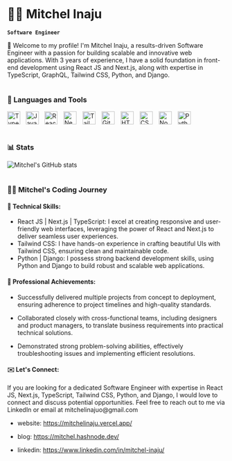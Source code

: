 

# 🏄‍♂️ Mitchel Inaju

**`Software Engineer`**

 👋 Welcome to my profile! I'm Mitchel Inaju, a results-driven Software Engineer with a passion for building scalable and innovative web applications. With 3 years of experience, I have a solid foundation in front-end development using React JS and Next.js, along with expertise in TypeScript, GraphQL, Tailwind CSS, Python, and Django.

#

### 🧰 Languages and Tools

<img align="left" alt="TypeScript" width="30px" style="padding-right:10px;" src="https://cdn.jsdelivr.net/gh/devicons/devicon/icons/typescript/typescript-plain.svg" />
<img align="left" alt="JavaScript" width="30px" style="padding-right:10px;" src="https://cdn.jsdelivr.net/gh/devicons/devicon/icons/javascript/javascript-plain.svg" />
<img alt="React" width="30px" style="padding-right:10px;" src="https://cdn.jsdelivr.net/gh/devicons/devicon/icons/react/react-original-wordmark.svg" />
<img alt="Next" width="30px" style="padding-right:10px;" src="https://cdn.jsdelivr.net/gh/devicons/devicon/icons/nextjs/nextjs-original-wordmark.svg" />
<img alt="Tailwind css" width="30px" style="padding-right:10px;" src="https://cdn.jsdelivr.net/gh/devicons/devicon/icons/tailwindcss/tailwindcss-plain.svg" />
<img  alt="Git" width="30px" style="padding-right:10px;" src="https://cdn.jsdelivr.net/gh/devicons/devicon/icons/git/git-original.svg" />
<img  alt="HTML" width="30px" style="padding-right:10px;" src="https://cdn.jsdelivr.net/gh/devicons/devicon/icons/html5/html5-plain.svg" />
<img  alt="CSS" width="30px" style="padding-right:10px;" src="https://cdn.jsdelivr.net/gh/devicons/devicon/icons/css3/css3-plain.svg" />
<img  alt="NodeJS" width="30px" style="padding-right:10px;" src="https://cdn.jsdelivr.net/gh/devicons/devicon/icons/nodejs/nodejs-original.svg" />
<img alt="Python" width="30px" style="padding-right:10px;" src="https://cdn.jsdelivr.net/gh/devicons/devicon/icons/python/python-plain.svg" />


#



### 📊 Stats

![Mitchel's GitHub stats](https://github-readme-stats.vercel.app/api?username=inaju&show_icons=true&theme=gruvbox)

<!-- ![GitHub Streak](https://streak-stats.demolab.com?user=inaju&theme=gruvbox&border_radius=4.5) -->

#


 <h3>👨‍💻 Mitchel's Coding Journey</h3>
<h4>🚀 Technical Skills: </h4>

- React JS | Next.js | TypeScript: I excel at creating responsive and user-friendly web interfaces, leveraging the power of React and Next.js to deliver seamless user experiences.
- Tailwind CSS: I have hands-on experience in crafting beautiful UIs with Tailwind CSS, ensuring clean and maintainable code.
- Python | Django: I possess strong backend development skills, using Python and Django to build robust and scalable web applications.

<h4>💼 Professional Achievements:  </h4>

- Successfully delivered multiple projects from concept to deployment, ensuring adherence to project timelines and high-quality standards.

- Collaborated closely with cross-functional teams, including designers and product managers, to translate business requirements into practical technical solutions.

- Demonstrated strong problem-solving abilities, effectively troubleshooting issues and implementing efficient resolutions.



<h4> ✉️ Let's Connect:  </h4>
If you are looking for a dedicated Software Engineer with expertise in React JS, Next.js, TypeScript, Tailwind CSS, Python, and Django, I would love to connect and discuss potential opportunities. Feel free to reach out to me via LinkedIn or email at mitchelinajuo@gmail.com



- website: https://mitchelinaju.vercel.app/

- blog: https://mitchel.hashnode.dev/

- linkedin: https://www.linkedin.com/in/mitchel-inaju/

